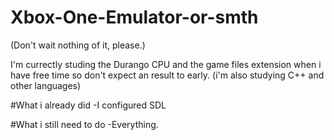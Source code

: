 # Xbox-One-Emulator-or-smth
(Don't wait nothing of it, please.)

I'm currectly studing the Durango CPU and the game files extension when i have free time so don't expect an result to early. (i'm also studying C++ and other languages)

#What i already did
-I configured SDL

#What i still need to do
-Everything.
